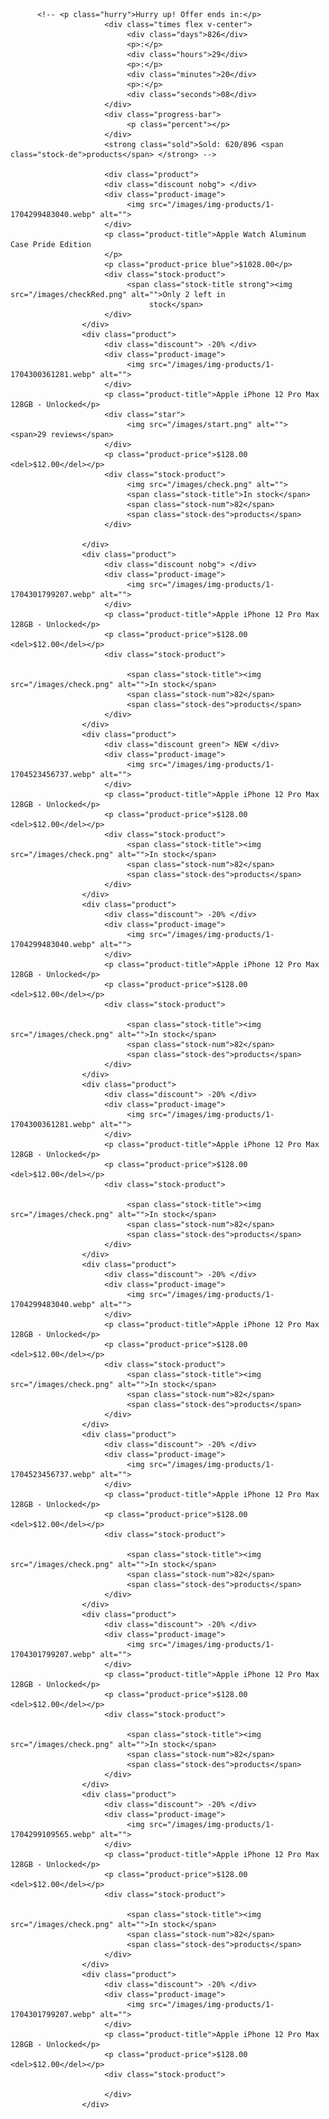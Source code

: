  <?php
          include('pages/Header.php');
          include('pages/Menu.php');
          include('pages/Content.php');
          include('pages/Footer.php');
          ?>

          <!-- <p class="hurry">Hurry up! Offer ends in:</p>
                         <div class="times flex v-center">
                              <div class="days">826</div>
                              <p>:</p>
                              <div class="hours">29</div>
                              <p>:</p>
                              <div class="minutes">20</div>
                              <p>:</p>
                              <div class="seconds">08</div>
                         </div>
                         <div class="progress-bar">
                              <p class="percent"></p>
                         </div>
                         <strong class="sold">Sold: 620/896 <span class="stock-de">products</span> </strong> -->

                         <div class="product">
                         <div class="discount nobg"> </div>
                         <div class="product-image">
                              <img src="/images/img-products/1-1704299483040.webp" alt="">
                         </div>
                         <p class="product-title">Apple Watch Aluminum Case Pride Edition
                         </p>
                         <p class="product-price blue">$1028.00</p>
                         <div class="stock-product">
                              <span class="stock-title strong"><img src="/images/checkRed.png" alt="">Only 2 left in
                                   stock</span>
                         </div>
                    </div>
                    <div class="product">
                         <div class="discount"> -20% </div>
                         <div class="product-image">
                              <img src="/images/img-products/1-1704300361281.webp" alt="">
                         </div>
                         <p class="product-title">Apple iPhone 12 Pro Max 128GB - Unlocked</p>
                         <div class="star">
                              <img src="/images/start.png" alt=""> <span>29 reviews</span>
                         </div>
                         <p class="product-price">$128.00 <del>$12.00</del></p>
                         <div class="stock-product">
                              <img src="/images/check.png" alt="">
                              <span class="stock-title">In stock</span>
                              <span class="stock-num">82</span>
                              <span class="stock-des">products</span>
                         </div>

                    </div>
                    <div class="product">
                         <div class="discount nobg"> </div>
                         <div class="product-image">
                              <img src="/images/img-products/1-1704301799207.webp" alt="">
                         </div>
                         <p class="product-title">Apple iPhone 12 Pro Max 128GB - Unlocked</p>
                         <p class="product-price">$128.00 <del>$12.00</del></p>
                         <div class="stock-product">

                              <span class="stock-title"><img src="/images/check.png" alt="">In stock</span>
                              <span class="stock-num">82</span>
                              <span class="stock-des">products</span>
                         </div>
                    </div>
                    <div class="product">
                         <div class="discount green"> NEW </div>
                         <div class="product-image">
                              <img src="/images/img-products/1-1704523456737.webp" alt="">
                         </div>
                         <p class="product-title">Apple iPhone 12 Pro Max 128GB - Unlocked</p>
                         <p class="product-price">$128.00 <del>$12.00</del></p>
                         <div class="stock-product">
                              <span class="stock-title"><img src="/images/check.png" alt="">In stock</span>
                              <span class="stock-num">82</span>
                              <span class="stock-des">products</span>
                         </div>
                    </div>
                    <div class="product">
                         <div class="discount"> -20% </div>
                         <div class="product-image">
                              <img src="/images/img-products/1-1704299483040.webp" alt="">
                         </div>
                         <p class="product-title">Apple iPhone 12 Pro Max 128GB - Unlocked</p>
                         <p class="product-price">$128.00 <del>$12.00</del></p>
                         <div class="stock-product">

                              <span class="stock-title"><img src="/images/check.png" alt="">In stock</span>
                              <span class="stock-num">82</span>
                              <span class="stock-des">products</span>
                         </div>
                    </div>
                    <div class="product">
                         <div class="discount"> -20% </div>
                         <div class="product-image">
                              <img src="/images/img-products/1-1704300361281.webp" alt="">
                         </div>
                         <p class="product-title">Apple iPhone 12 Pro Max 128GB - Unlocked</p>
                         <p class="product-price">$128.00 <del>$12.00</del></p>
                         <div class="stock-product">

                              <span class="stock-title"><img src="/images/check.png" alt="">In stock</span>
                              <span class="stock-num">82</span>
                              <span class="stock-des">products</span>
                         </div>
                    </div>
                    <div class="product">
                         <div class="discount"> -20% </div>
                         <div class="product-image">
                              <img src="/images/img-products/1-1704299483040.webp" alt="">
                         </div>
                         <p class="product-title">Apple iPhone 12 Pro Max 128GB - Unlocked</p>
                         <p class="product-price">$128.00 <del>$12.00</del></p>
                         <div class="stock-product">
                              <span class="stock-title"><img src="/images/check.png" alt="">In stock</span>
                              <span class="stock-num">82</span>
                              <span class="stock-des">products</span>
                         </div>
                    </div>
                    <div class="product">
                         <div class="discount"> -20% </div>
                         <div class="product-image">
                              <img src="/images/img-products/1-1704523456737.webp" alt="">
                         </div>
                         <p class="product-title">Apple iPhone 12 Pro Max 128GB - Unlocked</p>
                         <p class="product-price">$128.00 <del>$12.00</del></p>
                         <div class="stock-product">

                              <span class="stock-title"><img src="/images/check.png" alt="">In stock</span>
                              <span class="stock-num">82</span>
                              <span class="stock-des">products</span>
                         </div>
                    </div>
                    <div class="product">
                         <div class="discount"> -20% </div>
                         <div class="product-image">
                              <img src="/images/img-products/1-1704301799207.webp" alt="">
                         </div>
                         <p class="product-title">Apple iPhone 12 Pro Max 128GB - Unlocked</p>
                         <p class="product-price">$128.00 <del>$12.00</del></p>
                         <div class="stock-product">

                              <span class="stock-title"><img src="/images/check.png" alt="">In stock</span>
                              <span class="stock-num">82</span>
                              <span class="stock-des">products</span>
                         </div>
                    </div>
                    <div class="product">
                         <div class="discount"> -20% </div>
                         <div class="product-image">
                              <img src="/images/img-products/1-1704299109565.webp" alt="">
                         </div>
                         <p class="product-title">Apple iPhone 12 Pro Max 128GB - Unlocked</p>
                         <p class="product-price">$128.00 <del>$12.00</del></p>
                         <div class="stock-product">

                              <span class="stock-title"><img src="/images/check.png" alt="">In stock</span>
                              <span class="stock-num">82</span>
                              <span class="stock-des">products</span>
                         </div>
                    </div>
                    <div class="product">
                         <div class="discount"> -20% </div>
                         <div class="product-image">
                              <img src="/images/img-products/1-1704301799207.webp" alt="">
                         </div>
                         <p class="product-title">Apple iPhone 12 Pro Max 128GB - Unlocked</p>
                         <p class="product-price">$128.00 <del>$12.00</del></p>
                         <div class="stock-product">

                         </div>
                    </div>
